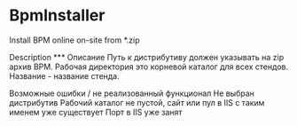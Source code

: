 # BpmInstaller
Install BPM online on-site from *.zip

Description *** Описание
Путь к дистрибутиву должен указывать на zip архив BPM.
Рабочая директория это корневой каталог для всех стендов.
Название - название стенда.

Возможные ошибки / не реализованный функционал
Не выбран дистрибутив
Рабочий каталог не пустой, сайт или пул в IIS с таким именем уже существует
Порт в IIS уже занят
